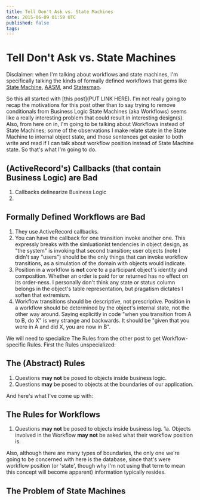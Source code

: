 ```yaml
---
title: Tell Don't Ask vs. State Machines
date: 2015-06-09 01:59 UTC
published: false
tags:
---
```

 
# Tell Don't Ask vs. State Machines

Disclaimer: when I'm talking about workflows and state machines, I'm specifically talking the kinds of formally defined workflows that gems like [State Machine](http://github.com/pluginaweek/state_machine), [AASM](http://github.com/aasm/aasm), and [Statesman](http://github.com/gocardless/statesman).

So this all started with [this post](PUT LINK HERE). I'm not really going to recap the motivations for this post other than to say trying to remove conditionals from Business Logic State Machines (aka Workflows) seems like a really interesting problem that could result in interesting design(s). Also, from here on in, I'm going to be talking about Workflows instead of State Machines; some of the observations I make relate state in the State Machine to internal object state, and those sentences get easier to both write and read if I can talk about workflow position instead of State Machine state. So that's what I'm going to do.

## (ActiveRecord's) Callbacks (that contain Business Logic) are Bad

1. Callbacks delinearize Business Logic
2. 


## Formally Defined Workflows are Bad

1. They use ActiveRecord callbacks.
2. You can have the callback for one transition invoke another one. This expressly breaks with the simluationist tendencies in object design, as "the system" is invoking that second transition; user objects (note I didn't say "users") should be the only things that can invoke workflow transitions, as a simulation of the domain with objects would indicate.
3. Position in a workflow is **not** core to a participant object's identity and composition. Whether an order is paid for or returned has no effect on its order-ness. I personally don't think any state or status column belongs in the object's table representation, but pragatism dictates I soften that extremism.
4. Workflow transitions should be descriptive, not prescriptive. Position in a workflow should be determined by the object's internal state, not the other way around. Saying explicitly in code "when you transition from A to B, do X" is very strange and backwards. It should be "given that you were in A and did X, you are now in B".


We will need to specialize The Rules from the other post to get Workflow-specific Rules. First the Rules unspecialized:

## The (Abstract) Rules

1. Questions **may not** be posed to objects inside business logic.
2. Questions **may** be posed to objects at the boundaries of our application.

And here's what I've come up with:

## The Rules for Workflows

1. Questions **may not** be posed to objects inside business log.
1a. Objects involved in the Workflow **may not** be asked what their workflow position is.


Also, although there are many types of boundaries, the only one we're going to be concerned with here is the database, since that's were workflow position (or 'state', though why I'm not using that term to mean this concept will become apparent) information typically resides.

## The Problem of State Machines



